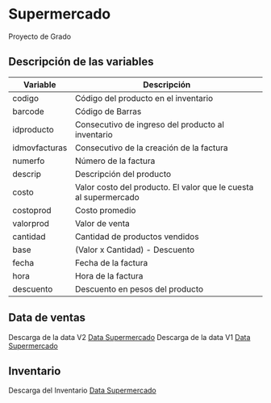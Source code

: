 # Supermercado
Proyecto de Grado


## Descripción de las variables

| Variable | Descripción |
| -- | -- |
| codigo | Código del producto en el inventario |
| barcode | Código de Barras |
| idproducto | Consecutivo de ingreso del producto al inventario |
| idmovfacturas | Consecutivo de la creación de la factura |
| numerfo | Número de la factura |
| descrip | Descripción del producto |
| costo | Valor costo del producto. El valor que le cuesta al supermercado |
| costoprod | Costo promedio |
| valorprod | Valor de venta |
| cantidad | Cantidad de productos vendidos |
| base | (Valor x Cantidad) - Descuento |
| fecha | Fecha de la factura |
| hora | Hora de la factura |
| descuento | Descuento en pesos del producto |

## Data de ventas

Descarga de la data V2 [Data Supermercado](https://taylorinteractivo.com.co/proyecto-supermercado/data-v2.csv)
Descarga de la data V1 [Data Supermercado](https://taylorinteractivo.com.co/proyecto-supermercado/data-v1.csv)


## Inventario
Descarga del Inventario [Data Supermercado](https://taylorinteractivo.com.co/proyecto-supermercado/inventario-v1.xls)
